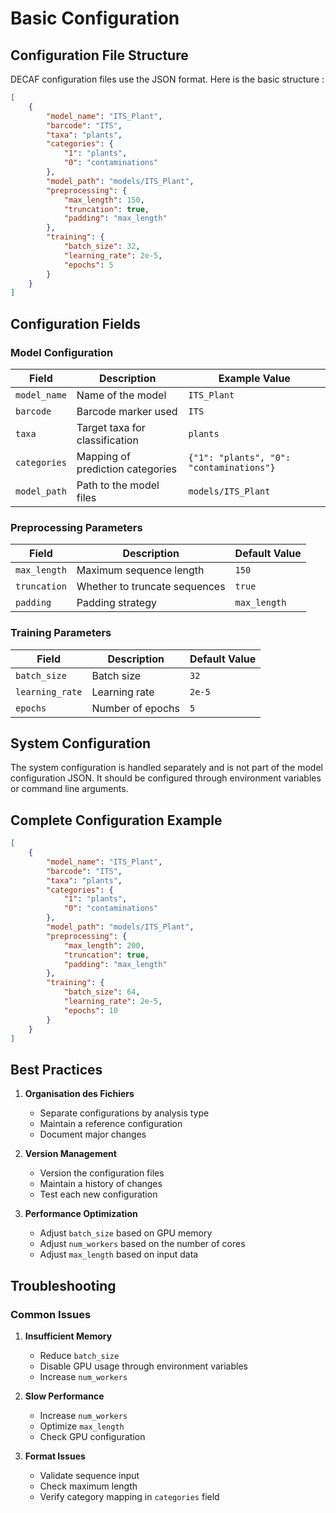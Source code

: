 # Basic Configuration

## Configuration File Structure

DECAF configuration files use the JSON format. Here is the basic structure :

```json
[
    {
        "model_name": "ITS_Plant",
        "barcode": "ITS",
        "taxa": "plants",
        "categories": {
            "1": "plants",
            "0": "contaminations"
        },
        "model_path": "models/ITS_Plant",
        "preprocessing": {
            "max_length": 150,
            "truncation": true,
            "padding": "max_length"
        },
        "training": {
            "batch_size": 32,
            "learning_rate": 2e-5,
            "epochs": 5
        }
    }
]
```

## Configuration Fields

### Model Configuration

| Field | Description | Example Value |
|-------|-------------|---------------|
| `model_name` | Name of the model | `ITS_Plant` |
| `barcode` | Barcode marker used | `ITS` |
| `taxa` | Target taxa for classification | `plants` |
| `categories` | Mapping of prediction categories | `{"1": "plants", "0": "contaminations"}` |
| `model_path` | Path to the model files | `models/ITS_Plant` |

### Preprocessing Parameters

| Field | Description | Default Value |
|-------|-------------|---------------|
| `max_length` | Maximum sequence length | `150` |
| `truncation` | Whether to truncate sequences | `true` |
| `padding` | Padding strategy | `max_length` |

### Training Parameters

| Field | Description | Default Value |
|-------|-------------|---------------|
| `batch_size` | Batch size | `32` |
| `learning_rate` | Learning rate | `2e-5` |
| `epochs` | Number of epochs | `5` |

## System Configuration

The system configuration is handled separately and is not part of the model configuration JSON. It should be configured through environment variables or command line arguments.

## Complete Configuration Example

```json
[
    {
        "model_name": "ITS_Plant",
        "barcode": "ITS",
        "taxa": "plants",
        "categories": {
            "1": "plants",
            "0": "contaminations"
        },
        "model_path": "models/ITS_Plant",
        "preprocessing": {
            "max_length": 200,
            "truncation": true,
            "padding": "max_length"
        },
        "training": {
            "batch_size": 64,
            "learning_rate": 2e-5,
            "epochs": 10
        }
    }
]
```

## Best Practices

1. **Organisation des Fichiers**
   - Separate configurations by analysis type
   - Maintain a reference configuration
   - Document major changes

2. **Version Management**
   - Version the configuration files
   - Maintain a history of changes
   - Test each new configuration

3. **Performance Optimization**
   - Adjust `batch_size` based on GPU memory
   - Adjust `num_workers` based on the number of cores
   - Adjust `max_length` based on input data

## Troubleshooting

### Common Issues

1. **Insufficient Memory**
   - Reduce `batch_size`
   - Disable GPU usage through environment variables
   - Increase `num_workers`

2. **Slow Performance**
   - Increase `num_workers`
   - Optimize `max_length`
   - Check GPU configuration

3. **Format Issues**
   - Validate sequence input
   - Check maximum length
   - Verify category mapping in `categories` field
